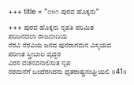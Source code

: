 +++
title = "೦೪೧ ಪುರವ ಹೊಕ್ಕನು"

+++
ಪುರವ ಹೊಕ್ಕನು ನೃಪತಿ ಪರಿಮಿತ  
ಪರಿಜನದಲಾ ರಾಜಬೀದಿಯ  
ನೆರವಿ ನೆರವಿಯ ಜನದ ಪುನರಾಗಮನ ವಿಸ್ಮಯವ  
ಪರಿಣತ ಸ್ತ್ರೀಬಾಲ ವೃದ್ಧರ   
ವಿರಸ ವಚನವನಾಲಿಸುತ ನೃಪ  
ನರಮನೆಗೆ ಬಂದೆರಗಿದನು ಧೃತರಾಷ್ಟ್ರನಂಘ್ರಿಯಲಿ    ॥41॥